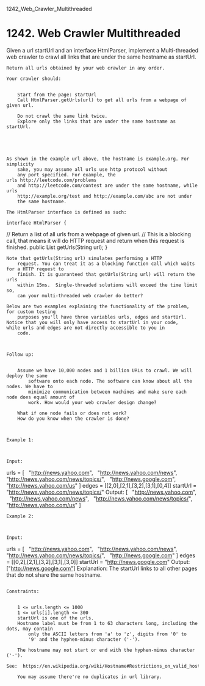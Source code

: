 1242_Web_Crawler_Multithreaded
# 1242. Web Crawler Multithreaded

Given a url startUrl and an interface HtmlParser, implement
        a Multi-threaded web crawler to crawl all links that are under the same
            hostname as startUrl. 

    Return all urls obtained by your web crawler in any order.

    Your crawler should:

    
        Start from the page: startUrl
        Call HtmlParser.getUrls(url) to get all urls from a webpage of given url.
        
        Do not crawl the same link twice.
        Explore only the links that are under the same hostname as startUrl.
        
    

    

    As shown in the example url above, the hostname is example.org. For simplicity
        sake, you may assume all urls use http protocol without
        any port specified. For example, the urls http://leetcode.com/problems
        and http://leetcode.com/contest are under the same hostname, while urls
        http://example.org/test and http://example.com/abc are not under
        the same hostname.

    The HtmlParser interface is defined as such: 

    interface HtmlParser {
  // Return a list of all urls from a webpage of given url.
  // This is a blocking call, that means it will do HTTP request and return when this request is finished.
  public List<String> getUrls(String url);
}

    Note that getUrls(String url) simulates performing a HTTP
        request. You can treat it as a blocking function call which waits for a HTTP request to
        finish. It is guaranteed that getUrls(String url) will return the urls
        within 15ms.  Single-threaded solutions will exceed the time limit so,
        can your multi-threaded web crawler do better?

    Below are two examples explaining the functionality of the problem, for custom testing
        purposes you'll have three variables urls, edges and startUrl. Notice that you will only have access to startUrl in your code, while urls and edges are not directly accessible to you in
        code.

     

    Follow up:

    
        Assume we have 10,000 nodes and 1 billion URLs to crawl. We will deploy the same
            software onto each node. The software can know about all the nodes. We have to
            minimize communication between machines and make sure each node does equal amount of
            work. How would your web crawler design change?
        
        What if one node fails or does not work?
        How do you know when the crawler is done?
    

     
    Example 1:

    

    Input:
urls = [
  "http://news.yahoo.com",
  "http://news.yahoo.com/news",
  "http://news.yahoo.com/news/topics/",
  "http://news.google.com",
  "http://news.yahoo.com/us"
]
edges = [[2,0],[2,1],[3,2],[3,1],[0,4]]
startUrl = "http://news.yahoo.com/news/topics/"
Output: [
  "http://news.yahoo.com",
  "http://news.yahoo.com/news",
  "http://news.yahoo.com/news/topics/",
  "http://news.yahoo.com/us"
]

    Example 2:

    

    Input:
urls = [
  "http://news.yahoo.com",
  "http://news.yahoo.com/news",
  "http://news.yahoo.com/news/topics/",
  "http://news.google.com"
]
edges = [[0,2],[2,1],[3,2],[3,1],[3,0]]
startUrl = "http://news.google.com"
Output: ["http://news.google.com"]
Explanation: The startUrl links to all other pages that do not share the same hostname.

     
    Constraints:

    
        1 <= urls.length <= 1000
        1 <= urls[i].length <= 300
        startUrl is one of the urls.
        Hostname label must be from 1 to 63 characters long, including the dots, may contain
            only the ASCII letters from 'a' to 'z', digits from '0' to
            '9' and the hyphen-minus character ('-').
        
        The hostname may not start or end with the hyphen-minus character ('-'). 
        See:  https://en.wikipedia.org/wiki/Hostname#Restrictions_on_valid_hostnames
        
        You may assume there're no duplicates in url library.